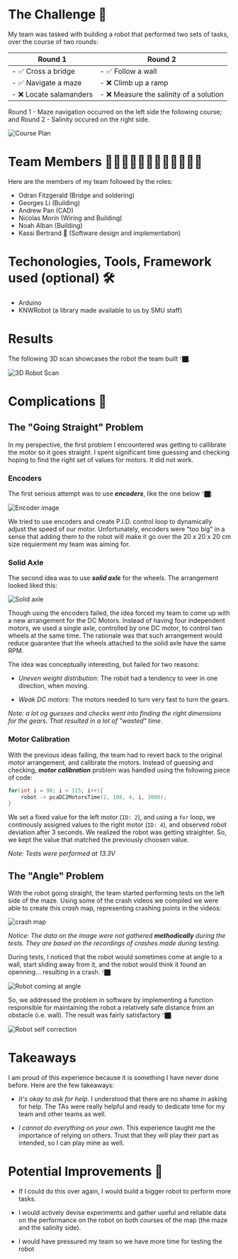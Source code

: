 # The Challenge 🎯

My team was tasked with building a robot that performed two sets of tasks,
over the course of two rounds:

| Round 1                | Round 2                                  |
| ---------------------- | ---------------------------------------- |
| - ✅ Cross a bridge    | - ✅ Follow a wall                      |
| - ✅ Navigate a maze   | - ❌ Climb up a ramp                    |
| - ❌ Locate salamanders| - ❌ Measure the salinity of a solution |

Round 1 - Maze navigation occurred on the left side the following course;
and Round 2 - Salinity occured on the right side.

![Course Plan](./etc/course_diagram.PNG)

# Team Members 👨‍🔬👨‍🔬👨‍🔬👨‍🔬👨‍🔬👨‍🔬

Here are the members of my team followed by the roles:

- Odran Fitzgerald (Bridge and soldering)
- Georges Li (Building)
- Andrew Pan (CAD)
- Nicolas Morin (Wiring and Building)
- Noah Alban (Building)
- Kassi Bertrand 👻 (Software design and implementation)

# Techonologies, Tools, Framework used (optional) 🛠️

- Arduino
- KNWRobot (a library made available to us by SMU staff)

# Results

The following 3D scan showcases the robot the team built 👇🏿.

![3D Robot Scan](./etc/Robot_Scan_3D.gif)

# Complications 🥵

##  The "Going Straight" Problem

In my perspective, the first problem I encountered was getting
to callibrate the motor so it goes straight. I spent significant 
time guessing and checking hoping to find the right set of values for 
motors. It did not work.

### Encoders  

The first serious attempt was to use **_encoders_**, like the one below 👇🏿:

![Encoder image](./etc/Encoders.jpg)

We tried to use encoders and create P.I.D. control loop
to dynamically adjust the speed of our motor.
Unfortunately, encoders were "too big" in a sense
that adding them to the robot will make it go over
the 20 x 20 x 20 cm size requierment my team was aiming
for.

### Solid Axle

The second idea was to use **_solid axle_** for the wheels. The arrangement looked liked
this:

![Solid axle](./etc/Solid_Axle.jpg)

Though using the encoders failed, the idea forced 
my team to come up with a new arrangement for the 
DC Motors. Instead of having four independent motors, we 
used a single axle, controlled by one DC motor, to control 
two wheels at the same time. 
The rationale was that such arrangement
would reduce guarantee that the wheels attached to the solid axle have the same RPM.

The idea was conceptually interesting, but failed for two reasons:

- _Uneven weight distribution_: The robot had a tendency to veer in one direction, when moving.

- _Weak DC motors_: The motors needed to turn very fast to turn the gears.

_Note: a lot og guesses and checks went into finding the right dimensions for the gears. That resulted in a lot of "wasted" time_.

### Motor Calibration

With the previous ideas failing, the team had to revert back 
to the original motor arrangement, and calibrate the motors. 
Instead of guessing and checking, **_motor calibration_** problem was 
handled using the following piece of code:

```cpp
for(int i = 90; i < 115; i++){
    robot -> pcaDC2MotorsTime(2, 108, 4, i, 3000);
}
```
We set a fixed value for the left motor (`ID: 2`), and using a `for` loop, we continously assigned values to the right motor (`ID: 4`), and observed robot deviation after 3 seconds. We realized the robot was
getting straighter. So, we kept the value that matched the previously choosen value.

_Note: Tests were performed at 13.3V_

##  The "Angle" Problem

With the robot going straight, the team started performing tests on
the left side of the maze. Using some of the crash videos we compiled
we were able to create this _crash_ map, representing crashing points
in the videos:

![crash map](./etc/CrashMap-Left-Maze.jpg)

_Notice: The data on the image were not gathered **methodically** during the tests. They are based on the recordings of crashes made during testing._

During tests, I noticed that the robot would sometimes come at angle to a wall,
start sliding away from it, and the robot would think it found an openning...
resulting in a crash. 👇🏿

![Robot coming at angle](./etc/Crash_Illustration.gif)

So, we addressed the problem in software by implementing a function
responsible for maintaining the robot a relatively safe distance from
an obstacle (i.e. wall). The result was fairly satisfactory 👇🏿

![Robot self correction](./etc/self_correction.gif)

# Takeaways 

I am proud of this experience because it is something I have never done before. Here are the few takeaways:

- _It's okay to ask for help_. I understood that there are no shame in asking for help. The TAs were really helpful and ready to dedicate time for my team and other teams as well.

- _I cannot do everything on your own_. This experience taught me the importance of relying on others. Trust that they will play their part as intended, so I can play mine as well.

# Potential Improvements 🌱

- If I could do this over again, I would build a bigger robot to perform more tasks.

- I would actively devise experiments and gather useful and reliable data on the performance on the robot on both courses of the map (the maze and the salinity side).

- I would have pressured my team so we have more time for testing the robot
